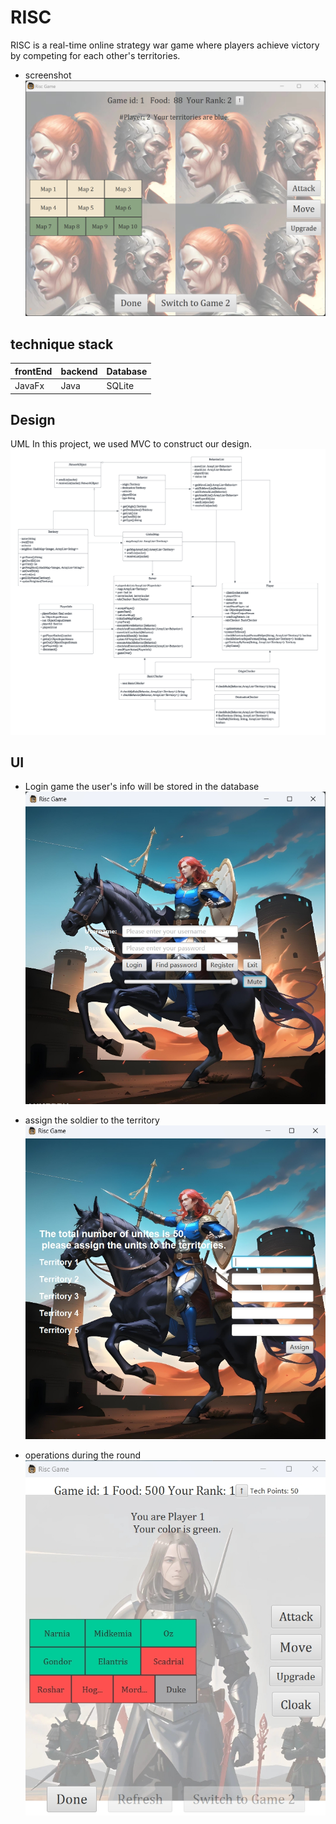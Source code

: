 # RISC
RISC is a real-time online strategy war game where players achieve victory by competing for each other's territories.
- screenshot
![game](/image/screenshot.png)


## technique stack

| frontEnd | backend | Database | 
| -------- | -------| ---------- |
| JavaFx | Java | SQLite |


## Design
UML
In this project, we used MVC to construct our design.
![UML](image/651UML.png)

## UI

- Login game
the user's info will be stored in the database
![Login](image/login.png)

- assign the soldier to the territory
![strategy](image/assignmentsoldiers.png)

- operations during the round
 ![operations](image/operationpage.png) 

